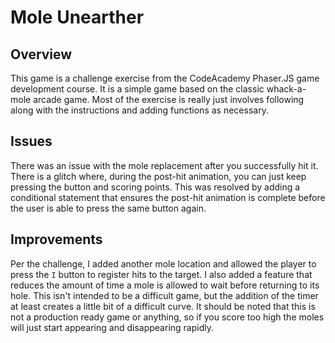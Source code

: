 # Mole Unearther

## Overview

This game is a challenge exercise from the CodeAcademy Phaser.JS game development
course. It is a simple game based on the classic whack-a-mole arcade game. Most of
the exercise is really just involves following along with the instructions and
adding functions as necessary.

## Issues

There was an issue with the mole replacement after you successfully hit it. There
is a glitch where, during the post-hit animation, you can just keep pressing the button and
scoring points. This was resolved by adding a conditional statement that ensures the post-hit
animation is complete before the user is able to press the same button again.

## Improvements

Per the challenge, I added another mole location and allowed the player to press the `I` button
to register hits to the target. I also added a feature that reduces the amount of time a mole
is allowed to wait before returning to its hole. This isn't intended to be a difficult game, but
the addition of the timer at least creates a little bit of a difficult curve. It should be noted
that this is not a production ready game or anything, so if you score too high the moles will just
start appearing and disappearing rapidly.